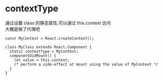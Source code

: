 # contextType

通过设置 class 的静态属性,可以通过 this.context 访问  
大概是做了代理吧

```
const MyContext = React.createContext();

class MyClass extends React.Component {
  static contextType = MyContext;
  componentDidMount() {
    let value = this.context;
    /* perform a side-effect at mount using the value of MyContext */
  }
}
```
